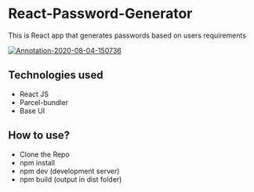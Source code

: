 # React-Password-Generator
This is React app that generates passwords based on users requirements

<a href="https://ibb.co/7RQm36r"><img src="https://i.ibb.co/8dbZySP/Annotation-2020-08-04-150736.png" alt="Annotation-2020-08-04-150736" border="0" /></a>

## Technologies used
* React JS
* Parcel-bundler
* Base UI 

## How to use?
* Clone the Repo
* npm install
* npm dev (development server)
* npm build (output in dist folder)
